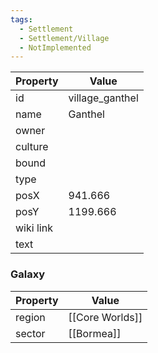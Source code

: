 ```yaml
---
tags:
  - Settlement
  - Settlement/Village
  - NotImplemented
---
```


| Property  | Value           |
| --------- | --------------- |
| id        | village_ganthel |
| name      | Ganthel         |
| owner     |                 |
| culture   |                 |
| bound     |                 |
| type      |                 |
| posX      | 941.666         |
| posY      | 1199.666        |
| wiki link |                 |
| text      |                 |

### Galaxy
| Property | Value           |
| -------- | --------------- |
| region   | [[Core Worlds]] |
| sector   | [[Bormea]]      |
